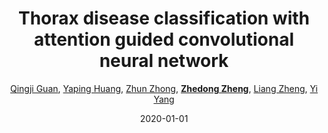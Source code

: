 ---
title: "Thorax disease classification with attention guided convolutional neural network"
collection: publications
permalink: /publication/Thorax-d2020
date: 2020-01-01
doi: 10.1016/j.patrec.2019.11.040
keywords: 
venue: 'Pattern Recognition Letters'
paperurl: 'https://zdzheng.xyz/files/Guan_PRL20.pdf'
author: '<a href="https://zdzheng.xyz/authors/Qingji-Guan" class="author">Qingji Guan</a>, <a href="https://zdzheng.xyz/authors/Yaping-Huang" class="author">Yaping Huang</a>, <a href="https://zdzheng.xyz/authors/Zhun-Zhong" class="author">Zhun Zhong</a>, <strong><a href="https://zdzheng.xyz/authors/Zhedong-Zheng" class="author">Zhedong Zheng</a></strong>, <a href="https://zdzheng.xyz/authors/Liang-Zheng" class="author">Liang Zheng</a>, <a href="https://zdzheng.xyz/authors/Yi-Yang" class="author">Yi Yang</a>'
citation: ' Qingji Guan,  Yaping Huang,  Zhun Zhong,  Zhedong Zheng,  Liang Zheng,  Yi Yang, &quot;Thorax disease classification with attention guided convolutional neural network.&quot; Pattern Recognition Letters, 2020. DOI: 10.1016/j.patrec.2019.11.040'
pub_year: '2020'
bib: >
    @article{guan2020thorax,  <br>    author = "Guan, Qingji and Huang, Yaping and Zhong, Zhun and Zheng, Zhedong and Zheng, Liang and Yang, Yi",  <br>    doi = "10.1016/j.patrec.2019.11.040",  <br>    title = "Thorax disease classification with attention guided convolutional neural network",  <br>    journal = "Pattern Recognition Letters",  <br>    volume = "131",  <br>    pages = "38--45",  <br>    year = "2020",  <br>    url = "https://zdzheng.xyz/files/Guan\_PRL20.pdf",  <br>    publisher = "Elsevier"
    }

---